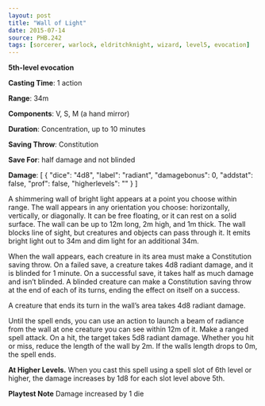 ```yaml
---
layout: post
title: "Wall of Light"
date: 2015-07-14
source: PHB.242
tags: [sorcerer, warlock, eldritchknight, wizard, level5, evocation]
---
```


**5th-level evocation**

**Casting Time**: 1 action

**Range**: 34m

**Components**: V, S, M (a hand mirror)

**Duration**: Concentration, up to 10 minutes

**Saving Throw**: Constitution

**Save For**: half damage and not blinded

**Damage**: [ { "dice": "4d8", "label": "radiant", "damagebonus": 0, "addstat": false, "prof": false, "higherlevels": "" } ]

A shimmering wall of bright light appears at a point you choose within range. The wall appears in any orientation you choose: horizontally, vertically, or diagonally. It
can be free floating, or it can rest on a solid surface. The wall can be up to 12m long, 2m high, and 1m thick. The wall blocks line of sight, but creatures
and objects can pass through it. It emits bright light out to 34m and dim light for an additional 34m.

When the wall appears, each creature in its area must make a Constitution saving throw. On a failed save, a creature takes 4d8 radiant damage, and it is blinded for
1 minute. On a successful save, it takes half as much damage and isn’t blinded. A blinded creature can make a Constitution saving throw at the end of each of its
turns, ending the effect on itself on a success.

A creature that ends its turn in the wall’s area takes 4d8 radiant damage.

Until the spell ends, you can use an action to launch a beam of radiance from the wall at one creature you can see within 12m of it. Make a ranged spell attack. On
a hit, the target takes 5d8 radiant damage. Whether you hit or miss, reduce the length of the wall by 2m. If the walls length drops to 0m, the spell ends.

**At Higher Levels.** When you cast this spell using a spell slot of 6th level or higher, the damage increases by 1d8 for each slot level above 5th.

**Playtest Note** Damage increased by 1 die